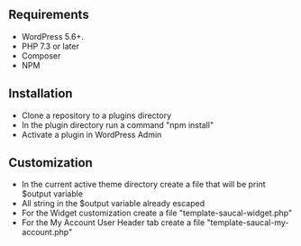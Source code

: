 ## Requirements

- WordPress 5.6+.
- PHP 7.3 or later
- Composer
- NPM

## Installation

- Clone a repository to a plugins directory
- In the plugin directory run a command "npm install"
- Activate a plugin in WordPress Admin

## Customization

- In the current active theme directory create a file that will be print $output variable
- All string in the $output variable already escaped
- For the Widget customization create a file "template-saucal-widget.php"
- For the My Account User Header tab create a file "template-saucal-my-account.php"